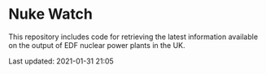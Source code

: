 # Nuke Watch

This repository includes code for retrieving the latest information available on the output of EDF nuclear power plants in the UK.

Last updated: 2021-01-31 21:05